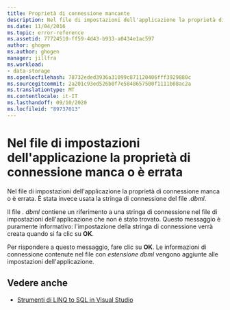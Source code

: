 ```yaml
---
title: Proprietà di connessione mancante
description: Nel file di impostazioni dell'applicazione la proprietà di connessione manca o è errata
ms.date: 11/04/2016
ms.topic: error-reference
ms.assetid: 77724510-ff59-4d43-b933-a0434e1ac597
author: ghogen
ms.author: ghogen
manager: jillfra
ms.workload:
- data-storage
ms.openlocfilehash: 78732eded3936a31099c871120406fff3929880c
ms.sourcegitcommit: 2a201c93ed526b0f7e5848657500f1111b08ac2a
ms.translationtype: MT
ms.contentlocale: it-IT
ms.lasthandoff: 09/10/2020
ms.locfileid: "89737013"
---
```

# <a name="the-connection-property-in-the-application-settings-file-is-missing-or-incorrect"></a>Nel file di impostazioni dell'applicazione la proprietà di connessione manca o è errata

Nel file di impostazioni dell'applicazione la proprietà di connessione manca o è errata. È stata invece usata la stringa di connessione del file *.dbml*.

Il file *. dbml* contiene un riferimento a una stringa di connessione nel file di impostazioni dell'applicazione che non è stato trovato. Questo messaggio è puramente informativo: l'impostazione della stringa di connessione verrà creata quando si fa clic su **OK**.

Per rispondere a questo messaggio, fare clic su **OK**. Le informazioni di connessione contenute nel file con *estensione dbml* vengono aggiunte alle impostazioni dell'applicazione.

## <a name="see-also"></a>Vedere anche

- [Strumenti di LINQ to SQL in Visual Studio](../data-tools/linq-to-sql-tools-in-visual-studio2.md)
